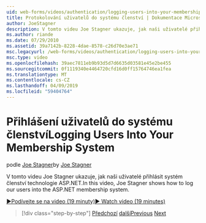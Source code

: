 ```yaml
---
uid: web-forms/videos/authentication/logging-users-into-your-membership-system
title: Protokolování uživatelů do systému členství | Dokumentace Microsoftu
author: JoeStagner
description: V tomto videu Joe Stagner ukazuje, jak naši uživatelé přihlásit systém členství technologie ASP.NET.
ms.author: riande
ms.date: 07/29/2010
ms.assetid: 39a7142b-8228-4dae-8578-c26d70e3ae71
msc.legacyurl: /web-forms/videos/authentication/logging-users-into-your-membership-system
msc.type: video
ms.openlocfilehash: 39aec7811eb9b93d5d7d6635d03581e45e2be455
ms.sourcegitcommit: 0f1119340e4464720cfd16d0ff15764746ea1fea
ms.translationtype: MT
ms.contentlocale: cs-CZ
ms.lasthandoff: 04/09/2019
ms.locfileid: "59404764"
---
```

# <a name="logging-users-into-your-membership-system"></a><span data-ttu-id="7003a-103">Přihlášení uživatelů do systému členství</span><span class="sxs-lookup"><span data-stu-id="7003a-103">Logging Users Into Your Membership System</span></span>

<span data-ttu-id="7003a-104">podle [Joe Stagner](https://github.com/JoeStagner)</span><span class="sxs-lookup"><span data-stu-id="7003a-104">by [Joe Stagner](https://github.com/JoeStagner)</span></span>

<span data-ttu-id="7003a-105">V tomto videu Joe Stagner ukazuje, jak naši uživatelé přihlásit systém členství technologie ASP.NET.</span><span class="sxs-lookup"><span data-stu-id="7003a-105">In this video, Joe Stagner shows how to log our users into the ASP.NET membership system.</span></span>

[<span data-ttu-id="7003a-106">&#9654;Podívejte se na video (19 minuty)</span><span class="sxs-lookup"><span data-stu-id="7003a-106">&#9654; Watch video (19 minutes)</span></span>](https://channel9.msdn.com/Blogs/ASP-NET-Site-Videos/logging-users-into-your-membership-system)

> [!div class="step-by-step"]
> <span data-ttu-id="7003a-107">[Předchozí](adding-users-to-your-membership-system.md)
> [další](implement-the-registration-verification-pattern.md)</span><span class="sxs-lookup"><span data-stu-id="7003a-107">[Previous](adding-users-to-your-membership-system.md)
[Next](implement-the-registration-verification-pattern.md)</span></span>

